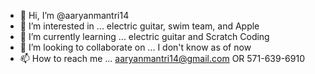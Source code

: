 - 👋 Hi, I’m @aaryanmantri14
- 👀 I’m interested in ... electric guitar, swim team, and Apple
- 🌱 I’m currently learning ... electric guitar and Scratch Coding
- 💞️ I’m looking to collaborate on ... I don't know as of now
- 📫 How to reach me ... aaryanmantri14@gmail.com OR 571-639-6910

<!---
aaryanmantri14/aaryanmantri14 is a ✨ special ✨ repository because its `README.md` (this file) appears on your GitHub profile.
You can click the Preview link to take a look at your changes.
--->
